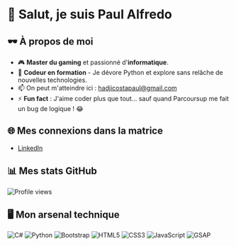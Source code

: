 # 👾 Salut, je suis Paul Alfredo

## 🕶️ À propos de moi
- 🎮 **Master du gaming** et passionné d'**informatique**.
- 🌱 **Codeur en formation** - Je dévore Python et explore sans relâche de nouvelles technologies.
- 📫 On peut m'atteindre ici : [hadjicostapaul@gmail.com](mailto:hadjicostapaul@gmail.com)
- ⚡ **Fun fact** : J'aime coder plus que tout... sauf quand Parcoursup me fait un bug de logique ! 😂

## 🌐 Mes connexions dans la matrice
- [LinkedIn](https://www.linkedin.com/in/paul-hadjicosta-3143b4234/)

## 📊 Mes stats GitHub
![Profile views](https://komarev.com/ghpvc/?username=paulalfredo&label=Profile%20views&color=green&style=plastic)

## 🖥️ Mon arsenal technique
![C#](https://img.shields.io/badge/csharp-%23239120.svg?style=for-the-badge&logo=csharp&logoColor=white)
![Python](https://img.shields.io/badge/python-%2314354C.svg?style=for-the-badge&logo=python&logoColor=white)
![Bootstrap](https://img.shields.io/badge/bootstrap-%238511FA.svg?style=for-the-badge&logo=bootstrap&logoColor=white)
![HTML5](https://img.shields.io/badge/html5-%23E34F26.svg?style=for-the-badge&logo=html5&logoColor=white)
![CSS3](https://img.shields.io/badge/css3-%231572B6.svg?style=for-the-badge&logo=css3&logoColor=white)
![JavaScript](https://img.shields.io/badge/javascript-%23323330.svg?style=for-the-badge&logo=javascript&logoColor=%23F7DF1E)
![GSAP](https://img.shields.io/badge/gsap-%2388CE02.svg?style=for-the-badge&logo=greensock&logoColor=white)
